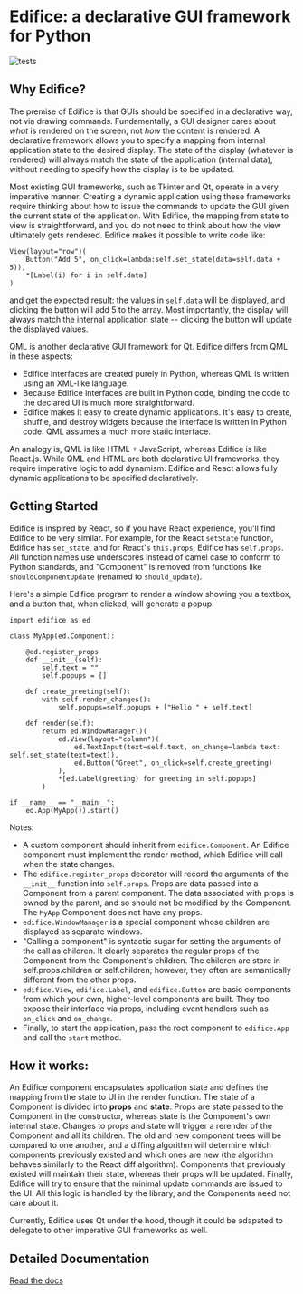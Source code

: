# Edifice: a declarative GUI framework for Python
![tests](https://github.com/fding/pyreact/workflows/Python%20package/badge.svg)
## Why Edifice?
The premise of Edifice is that GUIs should be specified in a declarative way, not via drawing commands.
Fundamentally, a GUI designer cares about *what* is rendered on the screen,
not *how* the content is rendered.
A declarative framework allows you to specify a mapping from internal application state to the desired
display. The state of the display (whatever is rendered) will always match the state of the application
(internal data), without needing to specify how the display is to be updated.

Most existing GUI frameworks, such as Tkinter and Qt, operate in a very imperative manner.
Creating a dynamic application using these frameworks require thinking about how to issue the commands
to update the GUI given the current state of the application.
With Edifice, the mapping from state to view is straightforward, and you do not need to think about
how the view ultimately gets rendered.
Edifice makes it possible to write code like:
```
View(layout="row")(
    Button("Add 5", on_click=lambda:self.set_state(data=self.data + 5)),
    *[Label(i) for i in self.data]
)
```
and get the expected result: the values in `self.data` will be displayed, and clicking the button will
add 5 to the array. Most importantly, the display will always match the internal application state --
clicking the button will update the displayed values.

QML is another declarative GUI framework for Qt. Edifice differs from QML in these aspects:
- Edifice interfaces are created purely in Python, whereas QML is written using an XML-like language.
- Because Edifice interfaces are built in Python code, binding the code to the declared UI is much more
straightforward.
- Edifice makes it easy to create dynamic applications. It's easy to create, shuffle, and destroy widgets
because the interface is written in Python code. QML assumes a much more static interface.

An analogy is, QML is like HTML + JavaScript, whereas Edifice is like React.js.
While QML and HTML are both declarative UI frameworks,
they require imperative logic to add dynamism.
Edifice and React allows fully dynamic applications to be specified declaratively.

## Getting Started

Edifice is inspired by React, so if you have React experience, you'll find Edifice to be very similar.
For example, for the React `setState` function, Edifice has `set_state`, and for React's `this.props`,
Edifice has `self.props`.
All function names use underscores instead of camel case to conform to Python standards,
and "Component" is removed from functions like `shouldComponentUpdate` (renamed to `should_update`).

Here's a simple Edifice program to render a window showing you a textbox, and a button that, when clicked, will generate a popup.
```
import edifice as ed

class MyApp(ed.Component):

    @ed.register_props
    def __init__(self):
        self.text = ""
        self.popups = []
        
    def create_greeting(self):
        with self.render_changes():
            self.popups=self.popups + ["Hello " + self.text]
        
    def render(self):
        return ed.WindowManager()(
            ed.View(layout="column")(
                ed.TextInput(text=self.text, on_change=lambda text: self.set_state(text=text)),
                ed.Button("Greet", on_click=self.create_greeting)
            ),
            *[ed.Label(greeting) for greeting in self.popups]
        )

if __name__ == "__main__":
    ed.App(MyApp()).start()
```

Notes:
- A custom component should inherit from `edifice.Component`. An Edifice component must implement the render method, which Edifice will call when the state changes.
- The `edifice.register_props` decorator will record the arguments of the `__init__` function into `self.props`. Props are data passed into a Component from a parent
component. The data associated with props is owned by the parent, and so should not be modified by the Component. The `MyApp` Component does not have any props.
- `edifice.WindowManager` is a special component whose children are displayed as separate windows.
- "Calling a component" is syntactic sugar for setting the arguments of the call as children. It clearly separates the regular props of the Component from the Component's children. The children are store in self.props.children or self.children; however, they often are semantically different from the other props.
- `edifice.View`, `edifice.Label`, and `edifice.Button` are basic components from which your own, higher-level components are built. They too expose their interface via props, including event handlers such as `on_click` and `on_change`.
- Finally, to start the application, pass the root component to `edifice.App` and call the `start` method.

## How it works:
An Edifice component encapsulates application state and defines the mapping from the state to UI in the render function.
The state of a Component is divided into **props** and **state**.
Props are state passed to the Component in the constructor,
whereas state is the Component's own internal state.
Changes to props and state will trigger a rerender of the Component and all its children.
The old and new component trees will be compared to one another,
and a diffing algorithm will determine which components previously existed and which ones are new
(the algorithm behaves similarly to the React diff algorithm).
Components that previously existed will maintain their state, whereas their props will be updated.
Finally, Edifice will try to ensure that the minimal update commands are issued to the UI.
All this logic is handled by the library, and the Components need not care about it.

Currently, Edifice uses Qt under the hood, though it could be adapated to delegate to other imperative GUI frameworks as well.

## Detailed Documentation
[Read the docs](docs/edifice.md)
